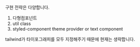 구현 전략은 다양합니다.

1. 다형컴포넌트
2. util class
3. styled-component theme provider or text component

tailwind가 타이포그래피를 모두 지정해주기 때문에 현재는 생략합니다.
